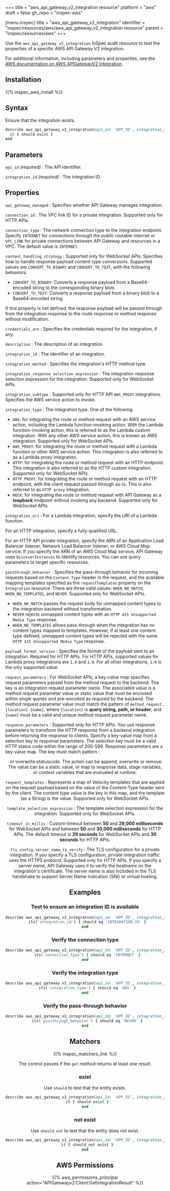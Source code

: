 +++
title = "aws_api_gateway_v2_integration resource"
platform = "aws"
draft = false
gh_repo = "inspec-aws"

[menu.inspec]
title = "aws_api_gateway_v2_integration"
identifier = "inspec/resources/aws/aws_api_gateway_v2_integration resource"
parent = "inspec/resources/aws"
+++

Use the `aws_api_gateway_v2_integration` InSpec audit resource to test the properties of a specific AWS API Gateway V2 integration.

For additional information, including parameters and properties, see the [AWS documentation on AWS APIGatewayV2 Integration](https://docs.aws.amazon.com/AWSCloudFormation/latest/UserGuide/aws-resource-apigatewayv2-integration.html).

## Installation

{{% inspec_aws_install %}}

## Syntax

Ensure that the integration exists.

```ruby
describe aws_api_gateway_v2_integration(api_id: 'APP_ID', integration_id: 'INTEGRATION_ID') do
  it { should exist }
end
```

## Parameters

`api_id` _(required)_
: The API identifier.

`integration_id` _(required)_
: The integration ID.

## Properties

`api_gateway_managed`
: Specifies whether API Gateway manages integration.

`connection_id`
: The VPC link ID for a private integration. Supported only for HTTP APIs.

`connection_type`
: The network connection type to the integration endpoint. Specify `INTERNET` for connections through the public routable internet or `VPC_LINK` for private connections between API Gateway and resources in a VPC. The default value is `INTERNET`.

`content_handling_strategy`
: Supported only for WebSocket APIs. Specifies how to handle response payload content type conversions. Supported values are `CONVERT_TO_BINARY` and `CONVERT_TO_TEXT`, with the following behaviors:

- `CONVERT_TO_BINARY`: Converts a response payload from a Base64-encoded string to the corresponding binary blob.
- `CONVERT_TO_TEXT`: Converts a response payload from a binary blob to a Base64-encoded string.

If this property is not defined, the response payload will be passed through from the integration response to the route response or method response without modification.

`credentials_arn`
: Specifies the credentials required for the integration, if any.

`description`
: The description of an integration.

`integration_id`
: The identifier of an integration.

`integration_method`
: Specifies the integration's HTTP method type.

`integration_response_selection_expression`
: The integration response selection expression for the integration. Supported only for WebSocket APIs.

`integration_subtype`
: Supported only for HTTP API `AWS_PROXY` integrations. Specifies the AWS service action to invoke.

`integration_type`
: The integration type. One of the following:

- `AWS`: for integrating the route or method request with an AWS service action, including the Lambda function-invoking action. With the Lambda function-invoking action, this is referred to as the Lambda custom integration. With any other AWS service action, this is known as AWS integration. Supported only for WebSocket APIs.
- `AWS_PROXY`: for integrating the route or method request with a Lambda function or other AWS service action. This integration is also referred to as a Lambda proxy integration.
- `HTTP`: for integrating the route or method request with an HTTP endpoint. This integration is also referred to as the HTTP custom integration. Supported only for WebSocket APIs.
- `HTTP_PROXY`: for integrating the route or method request with an HTTP endpoint, with the client request passed through as-is. This is also referred to as `HTTP proxy` integration.
- `MOCK`: for integrating the route or method request with API Gateway as a **loopback** endpoint without invoking any backend. Supported only for WebSocket APIs.

`integration_uri`
: For a Lambda integration, specify the URI of a Lambda function.

For an HTTP integration, specify a fully-qualified URL.
  
For an HTTP API private integration, specify the ARN of an Application Load Balancer listener, Network Load Balancer listener, or AWS Cloud Map service. If you specify the ARN of an AWS Cloud Map service, API Gateway uses `DiscoverInstances` to identify resources. You can use query parameters to target specific resources.

`passthrough_behavior`
: Specifies the pass-through behavior for incoming requests based on the `Content-Type` header in the request, and the available mapping templates specified as the `requestTemplates` property on the `Integration` resource. There are three valid values: `WHEN_NO_MATCH`, `WHEN_NO_TEMPLATES`, and `NEVER`. Supported only for WebSocket APIs.

- `WHEN_NO_MATCH` passes the request body for unmapped content types to the integration backend without transformation.
- `NEVER` rejects unmapped content types with an `HTTP 415 Unsupported Media Type` response.
- `WHEN_NO_TEMPLATES` allows pass-through when the integration has no content types mapped to templates. However, if at least one content type defined, unmapped content types will be rejected with the same `HTTP 415 Unsupported Media Type` response.

`payload_format_version`
: Specifies the format of the payload sent to an integration. Required for HTTP APIs. For HTTP APIs, supported values for Lambda proxy integrations are `1.0` and `2.0`. For all other integrations, `1.0` is the only supported value.

`request_parameters`
: For WebSocket APIs, a key-value map specifies request parameters passed from the method request to the backend. The key is an integration request parameter name. The associated value is a method request parameter value or static value that must be enclosed within single quotes and pre-encoded as required by the backend. The method request parameter value must match the pattern of `method.request.{location}.{name}`, where `{location}` is **query string, path, or header**; and `{name}` must be a valid and unique method request parameter name.

`response_parameters`
: Supported only for HTTP APIs. You use response parameters to transform the HTTP response from a backend integration before returning the response to clients. Specify a key-value map from a selection key to response parameters. The selection key must be a valid HTTP status code within the range of 200-599. Response parameters are a key-value map. The key must match pattern <action>:<header>.<location> or overwrite.statuscode. The action can be append, overwrite or remove. The value can be a static value, or map to response data, stage variables, or context variables that are evaluated at runtime.

`request_templates`
: Represents a map of Velocity templates that are applied on the request payload based on the value of the Content-Type header sent by the client. The content type value is the key in this map, and the template (as a String) is the value. Supported only for WebSocket APIs.

`template_selection_expression`
: The template selection expression for the integration. Supported only for WebSocket APIs.

`timeout_in_millis`
: Custom timeout between **50** and **29,000 milliseconds** for WebSocket APIs and between **50** and **30,000 milliseconds** for HTTP APIs. The default timeout is **29 seconds** for WebSocket APIs and **30 seconds** for HTTP APIs.

`tls_config.server_name_to_verify`
: The TLS configuration for a private integration. If you specify a TLS configuration, private integration traffic uses the HTTPS protocol. Supported only for HTTP APIs. If you specify a server name, API Gateway uses it to verify the hostname on the integration's certificate. The server name is also included in the TLS handshake to support Server Name Indication (SNI) or virtual hosting.

## Examples

### Test to ensure an integration ID is available

```ruby
describe aws_api_gateway_v2_integration(api_id: 'APP_ID', integration_id: 'INTEGRATION_ID') do
  its('integration_id') { should eq 'INTEGRATION_ID' }
end
```

### Verify the connection type

```ruby
describe aws_api_gateway_v2_integration(api_id: 'APP_ID', integration_id: 'INTEGRATION_ID') do
  its('connection_type') { should eq 'INTERNET' }
end
```

### Verify the integration type

```ruby
describe aws_api_gateway_v2_integration(api_id: 'APP_ID', integration_id: 'INTEGRATION_ID') do
  its('integration_type') { should eq 'AWS' }
end
```

### Verify the pass-through behavior

```ruby
describe aws_api_gateway_v2_integration(api_id: 'APP_ID', integration_id: 'INTEGRATION_ID') do
  its('passthrough_behavior') { should eq 'NEVER' }
end
```

## Matchers

{{% inspec_matchers_link %}}

The control passes if the `get` method returns at least one result.

### exist

Use `should` to test that the entity exists.

```ruby
describe aws_api_gateway_v2_integration(api_id: 'APP_ID', integration_id: 'INTEGRATION_ID') do
  it { should exist }
end
```

### not exist

Use `should_not` to test that the entity does not exist.

```ruby
describe aws_api_gateway_v2_integration(api_id: 'APP_ID', integration_id: 'INTEGRATION_ID') do
  it { should_not exist }
end
```

## AWS Permissions

{{% aws_permissions_principal action="APIGatewayv2:Client:GetIntegrationResult" %}}
